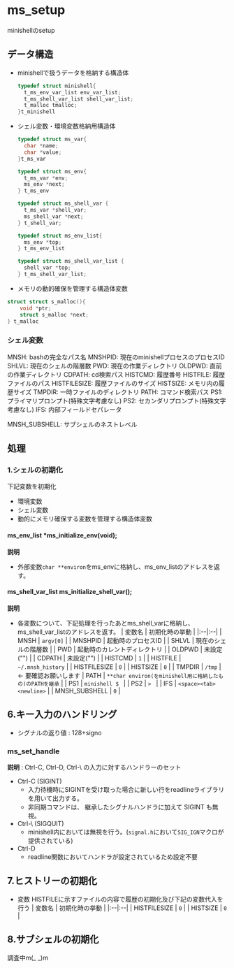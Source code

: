 # ms_setup
minishellのsetup

## データ構造

- minishellで扱うデータを格納する構造体
  ```c
  typedef struct minishell{
	t_ms_env_var_list env_var_list;
	t_ms_shell_var_list shell_var_list;
	t_malloc tmalloc;
  }t_minishell
  ```

- シェル変数・環境変数格納用構造体

  ```c
  typedef struct ms_var{
  	char *name;
  	char *value;
  }t_ms_var

  typedef struct ms_env{
  	t_ms_var *env;
  	ms_env *next;
  } t_ms_env

  typedef struct ms_shell_var {
  	t_ms_var *shell_var;
  	ms_shell_var *next;
  } t_shell_var;

  typedef struct ms_env_list{
  	ms_env *top;
  } t_ms_env_list

  typedef struct ms_shell_var_list {
  	shell_var *top;
  } t_ms_shell_var_list;

  ```
- メモリの動的確保を管理する構造体変数
```c
struct struct s_malloc(){
	void *ptr;
	struct s_malloc *next;
} t_malloc
```

### シェル変数
MNSH: bashの完全なパス名
MNSHPID: 現在のminishellプロセスのプロセスID
SHLVL: 現在のシェルの階層数
PWD: 現在の作業ディレクトリ
OLDPWD: 直前の作業ディレクトリ
CDPATH: cd検索パス
HISTCMD: 履歴番号
HISTFILE: 履歴ファイルのパス
HISTFILESIZE: 履歴ファイルのサイズ
HISTSIZE: メモリ内の履歴サイズ
TMPDIR: 一時ファイルのディレクトリ
PATH: コマンド検索パス
PS1: プライマリプロンプト(特殊文字考慮なし)
PS2: セカンダリプロンプト(特殊文字考慮なし)
IFS: 内部フィールドセパレータ

MNSH_SUBSHELL: サブシェルのネストレベル

## 処理
### 1.シェルの初期化
下記変数を初期化
- 環境変数
- シェル変数
- 動的にメモリ確保する変数を管理する構造体変数
#### ms_env_list *ms_initialize_env(void);
**説明** 
- 外部変数`char **environ`をms_envに格納し、ms_env_listのアドレスを返す。
 
#### ms_shell_var_list ms_initialize_shell_var();
**説明**
- 各変数について、下記処理を行ったあとms_shell_varに格納し、ms_shell_var_listのアドレスを返す。
| 変数名 | 初期化時の挙動 |
|:--|:--|
| MNSH | `argv[0]` |
| MNSHPID | 起動時のプロセスID |
| SHLVL | 現在のシェルの階層数 |
| PWD | 起動時のカレントディレクトリ |
| OLDPWD | 未設定("") |
| CDPATH | 未設定("") |
| HISTCMD | `1` |
| HISTFILE | `~/.mnsh_history` |
| HISTFILESIZE | `0` |
| HISTSIZE | `0` |
| TMPDIR | `/tmp` |　<- 要確認お願いします
| PATH | `**char environ(をminishell用に格納したもの)のPATHを継承` |
| PS1 | `minishell $ ` |
| PS2 | `> ` |
| IFS | `<space><tab><newline>` |
| MNSH_SUBSHELL | `0` |

## 6.キー入力のハンドリング
- シグナルの返り値 : 128+signo
### ms_set_handle
**説明** : Ctrl-C, Ctrl-D, Ctrl-\\ の入力に対するハンドラーのセット
  - Ctrl-C (SIGINT)
    - 入力待機時にSIGINTを受け取った場合に新しい行をreadlineライブラリを用いて出力する。
    - 非同期コマンドは、 継承したシグナルハンドラに加えて SIGINT も無視。
  - Ctrl-\ (SIGQUIT)
    - minishell内においては無視を行う。(`signal.h`において`SIG_IGN`マクロが提供されている)
  - Ctrl-D
    - readline関数においてハンドラが設定されているため設定不要

## 7.ヒストリーの初期化
- 変数 HISTFILEに示すファイルの内容で履歴の初期化及び下記の変数代入を行う
| 変数名 | 初期化時の挙動 |
|:--|:--|
| HISTFILESIZE | `0` |
| HISTSIZE | `0` | 

## 8.サブシェルの初期化
調査中m(_ _)m
